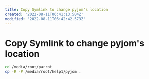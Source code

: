 ```yaml
---
title: Copy Symlink to change pyjom's location
created: '2022-08-11T06:41:13.504Z'
modified: '2022-08-11T06:42:42.573Z'
---
```


# Copy Symlink to change pyjom's location

```bash
cd /media/root/parrot
cp -R -P /media/root/help1/pyjom .
```
